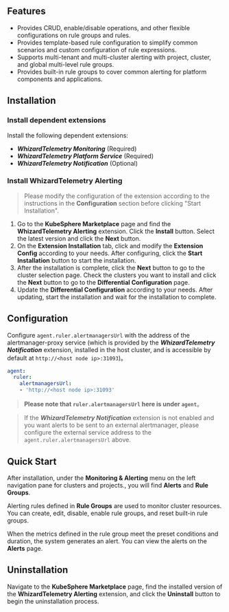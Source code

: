 ## Features

- Provides CRUD, enable/disable operations, and other flexible configurations on rule groups and rules.  
- Provides template-based rule configuration to simplify common scenarios and custom configuration of rule expressions. 
- Supports multi-tenant and multi-cluster alerting with project, cluster, and global multi-level rule groups.  
- Provides built-in rule groups to cover common alerting for platform components and applications.

## Installation

### Install dependent extensions

Install the following dependent extensions:  

- ***WhizardTelemetry Monitoring*** (Required)
- ***WhizardTelemetry Platform Service*** (Required)
- ***WhizardTelemetry Notification*** (Optional)

### Install WhizardTelemetry Alerting

> Please modify the configuration of the extension according to the instructions in the **Configuration** section before clicking "Start Installation". 

1. Go to the **KubeSphere Marketplace** page and find the **WhizardTelemetry Alerting** extension. Click the **Install** button. Select the latest version and click the **Next** button.
2. On the **Extension Installation** tab, click and modify the **Extension Config** according to your needs. After configuring, click the **Start Installation** button to start the installation.
3. After the installation is complete, click the **Next** button to go to the cluster selection page. Check the clusters you want to install and click the **Next** button to go to the **Differential Configuration** page.
4. Update the **Differential Configuration** according to your needs. After updating, start the installation and wait for the installation to complete.

## Configuration

Configure `agent.ruler.alertmanagersUrl` with the address of the alertmanager-proxy service (which is provided by the ***WhizardTelemetry Notification*** extension, installed in the host cluster, and is accessible by default at `http://<host node ip>:31093`)。

```yaml
agent:
  ruler:
    alertmanagersUrl:
    - 'http://<host node ip>:31093'
```
> **Please note that `ruler.alertmanagersUrl` here is under `agent`**。

> If the ***WhizardTelemetry Notification*** extension is not enabled and you want alerts to be sent to an external alertmanager, please configure the external service address to the `agent.ruler.alertmanagersUrl` above.

## Quick Start

After installation, under the **Monitoring & Alerting** menu on the left navigation pane for clusters and projects., you will find **Alerts** and **Rule Groups**.

Alerting rules defined in **Rule Groups** are used to monitor cluster resources. You can create, edit, disable, enable rule groups, and reset built-in rule groups.

When the metrics defined in the rule group meet the preset conditions and duration, the system generates an alert. You can view the alerts on the **Alerts** page.

## Uninstallation

Navigate to the **KubeSphere Marketplace** page, find the installed version of the **WhizardTelemetry Alerting** extension, and click the **Uninstall** button to begin the uninstallation process.
